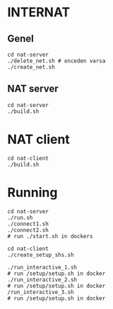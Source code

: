 # INTERNAT


## Genel

    cd nat-server
    ./delete_net.sh # onceden varsa
    ./create_net.sh

## NAT server

    cd nat-server
    ./build.sh

# NAT client

    cd nat-client
    ./build.sh

# Running

    cd nat-server
    ./run.sh
    ./connect1.sh
    ./connect2.sh
    # run ./start.sh in dockers

    cd nat-client
    ./create_setup_shs.sh
    
    ./run_interactive_1.sh
    # run /setup/setup.sh in docker
    ./run_interactive_2.sh
    # run /setup/setup.sh in docker
    /run_interactive_3.sh
    # run /setup/setup.sh in docker



